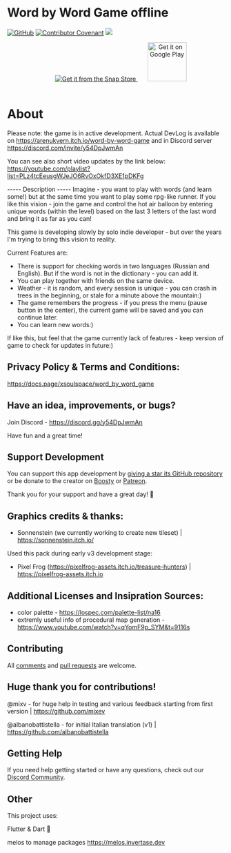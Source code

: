 # Word by Word Game offline

[![GitHub](https://img.shields.io/github/license/xsoulspace/word_by_word_game)](LICENSE)
[![Contributor Covenant](https://img.shields.io/badge/Contributor%20Covenant-v2.0%20adopted-ff69b4.svg)](CODE_OF_CONDUCT.md)
<a title="Discord" href="https://discord.com/invite/y54DpJwmAn" ><img src="https://img.shields.io/discord/696688204476055592.svg" /></a>

<p align="center">
<a href="https://snapcraft.io/word-by-word-game">
<img style="margin-bottom: 17px; margin-left: 23px;" alt="Get it from the Snap Store" src="https://snapcraft.io/static/images/badges/en/snap-store-black.svg" />
<a style="margin-bottom: 17px; margin-left: 23px;" href='https://play.google.com/store/apps/details?id=dev.xsoulspace.word_by_word_game&pcampaignid=pcampaignidMKT-Other-global-all-co-prtnr-py-PartBadge-Mar2515-1'><img height="90px"; alt='Get it on Google Play' src='https://play.google.com/intl/en_us/badges/static/images/badges/en_badge_web_generic.png'/></a>
</a>
</p>

# About

Please note: the game is in active development.
Actual DevLog is available on https://arenukvern.itch.io/word-by-word-game and in Discord server https://discord.com/invite/y54DpJwmAn

You can see also short video updates by the link below:
https://youtube.com/playlist?list=PLz4tcEeusgWJeJO6RvOxOkfD3XE1pDKFg

----- Description -----
Imagine - you want to play with words (and learn some!) but at the same time you want to play some rpg-like runner.
If you like this vision - join the game and control the hot air balloon by entering unique words (within the level) based on the last 3 letters of the last word and bring it as far as you can!

This game is developing slowly by solo indie developer - but over the years I'm trying to bring this vision to reality.

Current Features are:

- There is support for checking words in two languages (Russian and English). But if the word is not in the dictionary - you can add it.
- You can play together with friends on the same device.
- Weather - it is random, and every session is unique - you can crash in trees in the beginning, or stale for a minute above the mountain:)
- The game remembers the progress - if you press the menu (pause button in the center), the current game will be saved and you can continue later.
- You can learn new words:)

If like this, but feel that the game currently lack of features - keep version of game to check for updates in future:)

## Privacy Policy & Terms and Conditions:

https://docs.page/xsoulspace/word_by_word_game

## Have an idea, improvements, or bugs?

Join Discord - https://discord.gg/y54DpJwmAn

Have fun and a great time!

## Support Development

You can support this app development by [giving a star its GitHub repository](https://github.com/xsoulspace/last_answer) or
be donate to the creator on [Boosty](https://boosty.to/arenukvern) or [Patreon](https://patreon.com/arenukvern).

Thank you for your support and have a great day! 🌄

## Graphics credits & thanks:

- Sonnenstein (we currently working to create new tileset) | https://sonnenstein.itch.io/

Used this pack during early v3 development stage:

- Pixel Frog (https://pixelfrog-assets.itch.io/treasure-hunters) | https://pixelfrog-assets.itch.io

## Additional Licenses and Insipration Sources:

- color palette - https://lospec.com/palette-list/na16
- extremly useful info of procedural map generation - https://www.youtube.com/watch?v=qYomF9p_SYM&t=9116s

## Contributing

All [comments](https://github.com/xsoulspace/word_by_word_game/issues) and [pull requests](https://github.com/xsoulspace/word_by_word_game/pulls) are welcome.

## Huge thank you for contributions!

@mixv - for huge help in testing and various feedback starting from first version | https://github.com/mixev

@albanobattistella - for initial Italian translation (v1) | https://github.com/albanobattistella

## Getting Help

If you need help getting started or have any questions, check out our [Discord Community](https://discord.gg/y54DpJwmAn).

## Other

This project uses:

Flutter & Dart 💙

melos to manage packages
https://melos.invertase.dev
